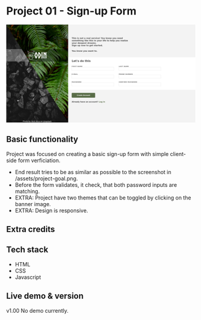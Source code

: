 # Project 01 - Sign-up Form

![Screenshoot of the finnished project.](assets/project-screenshot.jpg)

## Basic functionality

Project was focused on creating a basic sign-up form with simple client-side form verficiation.
- End result tries to be as similar as possible to the screenshot in /assets/project-goal.png.
- Before the form validates, it check, that both password inputs are matching.
- EXTRA: Project have two themes that can be toggled by clicking on the banner image.
- EXTRA: Design is responsive.

## Extra credits

## Tech stack

- HTML
- CSS
- Javascript

## Live demo & version
v1.00
No demo currently.
